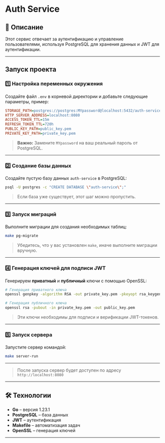 # Auth Service

## 📌 Описание
Этот сервис отвечает за аутентификацию и управление пользователями, используя PostgreSQL для хранения данных и JWT для аутентификации.

---

## Запуск проекта

### 1️⃣ Настройка переменных окружения
Создайте файл `.env` в корневой директории и добавьте следующие параметры, пример:

```ini
STORAGE_PATH=postgres://postgres:MYpassword@localhost:5432/auth-service?sslmode=disable
HTTP_SERVER_ADDRESS=localhost:8080
ACCESS_TOKEN_TTL=15m
REFRESH_TOKEN_TTL=720h
PUBLIC_KEY_PATH=public_key.pem
PRIVATE_KEY_PATH=private_key.pem
```

> **Важно:** Замените `MYpassword` на ваш реальный пароль от PostgreSQL.

---

### 2️⃣ Создание базы данных

Создайте пустую базу данных `auth-service` в PostgreSQL:
```sh
psql -U postgres -c "CREATE DATABASE \"auth-service\";"
```
> Если база уже существует, этот шаг можно пропустить.

---

### 3️⃣ Запуск миграций

Выполните миграции для создания необходимых таблиц:
```sh
make pg-migrate
```

> Убедитесь, что у вас установлен `make`, иначе выполните миграции вручную.

---

### 4️⃣ Генерация ключей для подписи JWT

Генерируем **приватный** и **публичный** ключи с помощью OpenSSL:

```sh
# Генерация приватного ключа
openssl genpkey -algorithm RSA -out private_key.pem -pkeyopt rsa_keygen_bits:2048
```
```sh
# Генерация публичного ключа
openssl rsa -pubout -in private_key.pem -out public_key.pem
```

> Эти ключи необходимы для подписи и верификации JWT-токенов.

---

### 5️⃣ Запуск сервера

Запустите сервер командой:
```sh
make server-run
```
---

> После запуска сервер будет доступен по адресу `http://localhost:8080`

---

## 🛠 Технологии
- **Go** – версия 1.23.1
- **PostgreSQL** – база данных
- **JWT** – аутентификация
- **Makefile** – автоматизация задач
- **OpenSSL** – генерация ключей

---
